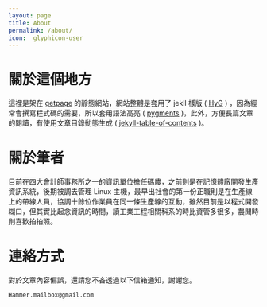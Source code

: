 ```yaml
---
layout: page
title: About
permalink: /about/
icon:  glyphicon-user
---
```

# 關於這個地方

這裡是架在 [getpage](https://pages.github.com) 的靜態網站，網站整體是套用了 jekll 樣版 ( [HyG](https://github.com/Gaohaoyang) ) ，因為經常會撰寫程式碼的需要，所以套用語法高亮 ( [pygments](http://pygments.org/download/) )，此外，方便長篇文章的閱讀，有使用文章目錄動態生成 ( [jekyll-table-of-contents](https://github.com/ghiculescu/jekyll-table-of-contents/blob/master/toc.js "jekyll-table-of-contents") )。

# 關於筆者

目前在四大會計師事務所之一的資訊單位擔任碼農，之前則是在記憶體廠開發生產資訊系統，後期被調去管理 Linux 主機，最早出社會的第一份正職則是在生產線上的帶線人員，協調十餘位作業員在同一條生產線的互動，雖然目前是以程式開發糊口，但其實比起念資訊的時間，讀工業工程相關科系的時比資管多很多，農閒時則喜歡拍拍照。

# 連絡方式
對於文章內容偏誤，還請您不吝透過以下信箱通知，謝謝您。

    Hammer.mailbox@gmail.com
